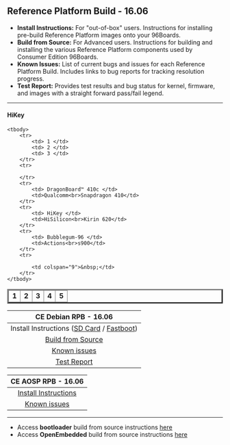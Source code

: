 ## Reference Platform Build - 16.06


- **Install Instructions:** For "out-of-box" users. Instructions for installing pre-build Reference Platform images onto your 96Boards.
- **Build from Source:** For Advanced users. Instructions for building and installing the various Reference Platform components used by Consumer Edition 96Boards.
- **Known Issues:** List of current bugs and issues for each Reference Platform Build. Includes links to bug reports for tracking resolution progress.
- **Test Report:** Provides test results and bug status for kernel, firmware, and images with a straight forward pass/fail legend.

***

#### HiKey

<table border="3">
	<thead>
		<tr>
			<td colspan="3"><b>1</td>
			<td colspan="3"><b>2</td>
			<td colspan="3"><b>3</td>
			<td colspan="3"><b>4</td>
			<td colspan="3"><b>5</td>
		</tr>
	</thead>
	
	<tbody>
		<tr>
			<td> 1 </td>
			<td> 2 </td>
			<td> 3 </td>
		</tr>
		<tr>
			
		</tr>
		<tr>
			<td> DragonBoard™ 410c </td>
			<td>Qualcomm<br>Snapdragon 410</td>
		</tr>
		<tr>
			<td> HiKey </td>
			<td>HiSilicon<br>Kirin 620</td>
		</tr>
		<tr>
			<td> Bubblegum-96 </td>
			<td>Actions<br>s900</td>
		</tr>
		<tr>
			
			<td colspan="9">&nbsp;</td>
		</tr>
	</tbody>
</table>

|   **CE Debian RPB - 16.06**   |
|:-----------------------------:|
|   Install Instructions ([SD Card]() / [Fastboot]())    |  
|  [Build from Source](BFSDebianRPB.md)        | 
|       [Known issues](../../../Known-Issues.md)        |  
|        [Test Report](http://builds.96boards.org/releases/reference-platform/debian/hikey/16.06/16.06-CE-Debian-RPB-Test-Report.pdf) |  


|    **CE AOSP RPB - 16.06**  |
|:---------------------------:|
|  [Install Instructions](https://source.android.com/source/devices.html) |
|      [Known issues](../../../Known-Issues.md)       |



***

- Access **bootloader** build from source instructions [here](BuildSourceBL.md) 
- Access **OpenEmbedded** build from source instructions [here](../../../CECommon/OEYocto.md)
